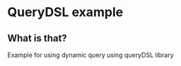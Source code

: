 QueryDSL example
====================

## What is that?

 Example for using dynamic query using queryDSL library
